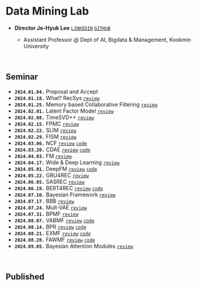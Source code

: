 # Data Mining Lab

- **Director Je-Hyuk Lee** [`LINKEDIN`](https://linkedin.com/in/jehyuk-lee-528354112) [`GITHUB`](https://github.com/jaylee07)

  - Assistant Professor @ Dept of AI, Bigdata & Management, Kookmin University

</br>

## Seminar

- **`2024.01.04.`** Proposal and Accept
- **`2024.01.18.`** What? RecSys [`review`](https://jayarnim.github.io/posts/What_RecSys/)
- **`2024.01.25.`** Memory based Collaborative Filtering [`review`](https://jayarnim.github.io/posts/CF/)
- **`2024.02.01.`** Latent Factor Model [`review`](https://jayarnim.github.io/posts/LFM/)
- **`2024.02.08.`** TimeSVD++ [`review`](https://jayarnim.github.io/posts/TimeSVD++/)
- **`2024.02.15.`** FPMC [`review`](https://jayarnim.github.io/posts/FPMC/)
- **`2024.02.22.`** SLIM [`review`](https://jayarnim.github.io/posts/SLIM/)
- **`2024.02.29.`** FISM [`review`](https://jayarnim.github.io/posts/FISM/)
- **`2024.03.06.`** NCF [`review`](https://jayarnim.github.io/posts/NCF/) [`code`]()
- **`2024.03.20.`** CDAE [`review`](https://jayarnim.github.io/posts/CDAE/) [`code`]()
- **`2024.04.03.`** FM [`review`](https://jayarnim.github.io/posts/FM/)
- **`2024.04.17.`** Wide & Deep Learning [`review`](https://jayarnim.github.io/posts/Wide_Deep_Learning/)
- **`2024.05.01.`** DeepFM [`review`](https://jayarnim.github.io/posts/DeepFM/) [`code`]()
- **`2024.05.22.`** GRU4REC [`review`](https://jayarnim.github.io/posts/GRU4REC/)
- **`2024.06.05.`** SASREC [`review`](https://jayarnim.github.io/posts/SASREC/)
- **`2024.06.19.`** BERT4REC [`review`](https://jayarnim.github.io/posts/BERT4REC/) [`code`]()
- **`2024.07.10.`** Bayesian Framework [`review`](https://jayarnim.github.io/categories/bayesian-modeling/)
- **`2024.07.17.`** BBB [`review`](https://jayarnim.github.io/posts/BBB/)
- **`2024.07.24.`** Mult-VAE [`review`](https://jayarnim.github.io/posts/Mult-VAE/)
- **`2024.07.31.`** BPMF [`review`](https://jayarnim.github.io/posts/BPMF/)
- **`2024.08.07.`** VABMF [`review`](https://jayarnim.github.io/posts/VABMF/) [`code`]()
- **`2024.08.14.`** BPR [`review`](https://jayarnim.github.io/posts/BPR/) [`code`]()
- **`2024.08.21.`** EXMF [`review`](https://jayarnim.github.io/posts/EXMF/) [`code`]()
- **`2024.08.28.`** FAWMF [`review`](https://jayarnim.github.io/posts/FAWMF/) [`code`]()
- **`2024.09.05.`** Bayesian Attention Modules [`review`](https://jayarnim.github.io/posts/Bayesian_Attention_Modules/)

</br>

## Published
